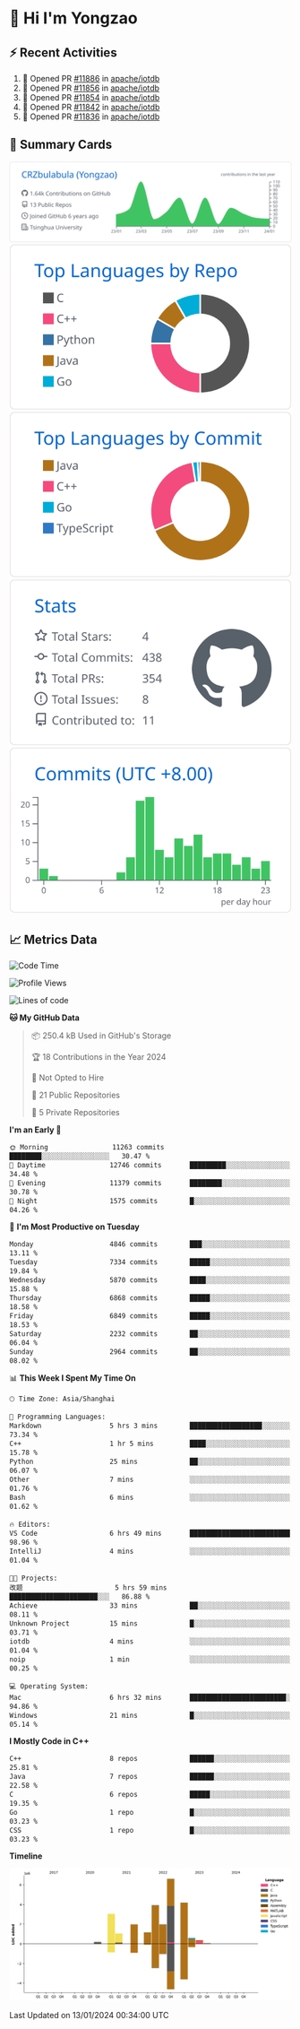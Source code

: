 # 👋 Hi I'm Yongzao

## ⚡ Recent Activities
<!--START_SECTION:activity-->
1. 💪 Opened PR [#11886](https://github.com/apache/iotdb/pull/11886) in [apache/iotdb](https://github.com/apache/iotdb)
2. 💪 Opened PR [#11856](https://github.com/apache/iotdb/pull/11856) in [apache/iotdb](https://github.com/apache/iotdb)
3. 💪 Opened PR [#11854](https://github.com/apache/iotdb/pull/11854) in [apache/iotdb](https://github.com/apache/iotdb)
4. 💪 Opened PR [#11842](https://github.com/apache/iotdb/pull/11842) in [apache/iotdb](https://github.com/apache/iotdb)
5. 💪 Opened PR [#11836](https://github.com/apache/iotdb/pull/11836) in [apache/iotdb](https://github.com/apache/iotdb)
<!--END_SECTION:activity-->

## 🎑 Summary Cards

[![](https://raw.githubusercontent.com/CRZbulabula/CRZbulabula/main/profile-summary-card-output/github/0-profile-details.svg)](https://github.com/vn7n24fzkq/github-profile-summary-cards)
[![](https://raw.githubusercontent.com/CRZbulabula/CRZbulabula/main/profile-summary-card-output/github/1-repos-per-language.svg)](https://github.com/vn7n24fzkq/github-profile-summary-cards) [![](https://raw.githubusercontent.com/CRZbulabula/CRZbulabula/main/profile-summary-card-output/github/2-most-commit-language.svg)](https://github.com/vn7n24fzkq/github-profile-summary-cards)
[![](https://raw.githubusercontent.com/CRZbulabula/CRZbulabula/main/profile-summary-card-output/github/3-stats.svg)](https://github.com/vn7n24fzkq/github-profile-summary-cards) [![](https://raw.githubusercontent.com/CRZbulabula/CRZbulabula/main/profile-summary-card-output/github/4-productive-time.svg)](https://github.com/vn7n24fzkq/github-profile-summary-cards)

## 📈 Metrics Data

<!--START_SECTION:waka-->
![Code Time](http://img.shields.io/badge/Code%20Time-539%20hrs%2049%20mins-blue)

![Profile Views](http://img.shields.io/badge/Profile%20Views-0-blue)

![Lines of code](https://img.shields.io/badge/From%20Hello%20World%20I%27ve%20Written-25.0%20million%20lines%20of%20code-blue)

**🐱 My GitHub Data** 

> 📦 250.4 kB Used in GitHub's Storage 
 > 
> 🏆 18 Contributions in the Year 2024
 > 
> 🚫 Not Opted to Hire
 > 
> 📜 21 Public Repositories 
 > 
> 🔑 5 Private Repositories 
 > 
**I'm an Early 🐤** 

```text
🌞 Morning                11263 commits       ████████░░░░░░░░░░░░░░░░░   30.47 % 
🌆 Daytime                12746 commits       █████████░░░░░░░░░░░░░░░░   34.48 % 
🌃 Evening                11379 commits       ████████░░░░░░░░░░░░░░░░░   30.78 % 
🌙 Night                  1575 commits        █░░░░░░░░░░░░░░░░░░░░░░░░   04.26 % 
```
📅 **I'm Most Productive on Tuesday** 

```text
Monday                   4846 commits        ███░░░░░░░░░░░░░░░░░░░░░░   13.11 % 
Tuesday                  7334 commits        █████░░░░░░░░░░░░░░░░░░░░   19.84 % 
Wednesday                5870 commits        ████░░░░░░░░░░░░░░░░░░░░░   15.88 % 
Thursday                 6868 commits        █████░░░░░░░░░░░░░░░░░░░░   18.58 % 
Friday                   6849 commits        █████░░░░░░░░░░░░░░░░░░░░   18.53 % 
Saturday                 2232 commits        ██░░░░░░░░░░░░░░░░░░░░░░░   06.04 % 
Sunday                   2964 commits        ██░░░░░░░░░░░░░░░░░░░░░░░   08.02 % 
```


📊 **This Week I Spent My Time On** 

```text
🕑︎ Time Zone: Asia/Shanghai

💬 Programming Languages: 
Markdown                 5 hrs 3 mins        ██████████████████░░░░░░░   73.34 % 
C++                      1 hr 5 mins         ████░░░░░░░░░░░░░░░░░░░░░   15.78 % 
Python                   25 mins             ██░░░░░░░░░░░░░░░░░░░░░░░   06.07 % 
Other                    7 mins              ░░░░░░░░░░░░░░░░░░░░░░░░░   01.76 % 
Bash                     6 mins              ░░░░░░░░░░░░░░░░░░░░░░░░░   01.62 % 

🔥 Editors: 
VS Code                  6 hrs 49 mins       █████████████████████████   98.96 % 
IntelliJ                 4 mins              ░░░░░░░░░░░░░░░░░░░░░░░░░   01.04 % 

🐱‍💻 Projects: 
改题                       5 hrs 59 mins       ██████████████████████░░░   86.88 % 
Achieve                  33 mins             ██░░░░░░░░░░░░░░░░░░░░░░░   08.11 % 
Unknown Project          15 mins             █░░░░░░░░░░░░░░░░░░░░░░░░   03.71 % 
iotdb                    4 mins              ░░░░░░░░░░░░░░░░░░░░░░░░░   01.04 % 
noip                     1 min               ░░░░░░░░░░░░░░░░░░░░░░░░░   00.25 % 

💻 Operating System: 
Mac                      6 hrs 32 mins       ████████████████████████░   94.86 % 
Windows                  21 mins             █░░░░░░░░░░░░░░░░░░░░░░░░   05.14 % 
```

**I Mostly Code in C++** 

```text
C++                      8 repos             ██████░░░░░░░░░░░░░░░░░░░   25.81 % 
Java                     7 repos             ██████░░░░░░░░░░░░░░░░░░░   22.58 % 
C                        6 repos             █████░░░░░░░░░░░░░░░░░░░░   19.35 % 
Go                       1 repo              █░░░░░░░░░░░░░░░░░░░░░░░░   03.23 % 
CSS                      1 repo              █░░░░░░░░░░░░░░░░░░░░░░░░   03.23 % 
```



**Timeline**

![Lines of Code chart](https://raw.githubusercontent.com/CRZbulabula/CRZbulabula/main/assets/bar_graph.png)


 Last Updated on 13/01/2024 00:34:00 UTC
<!--END_SECTION:waka-->


